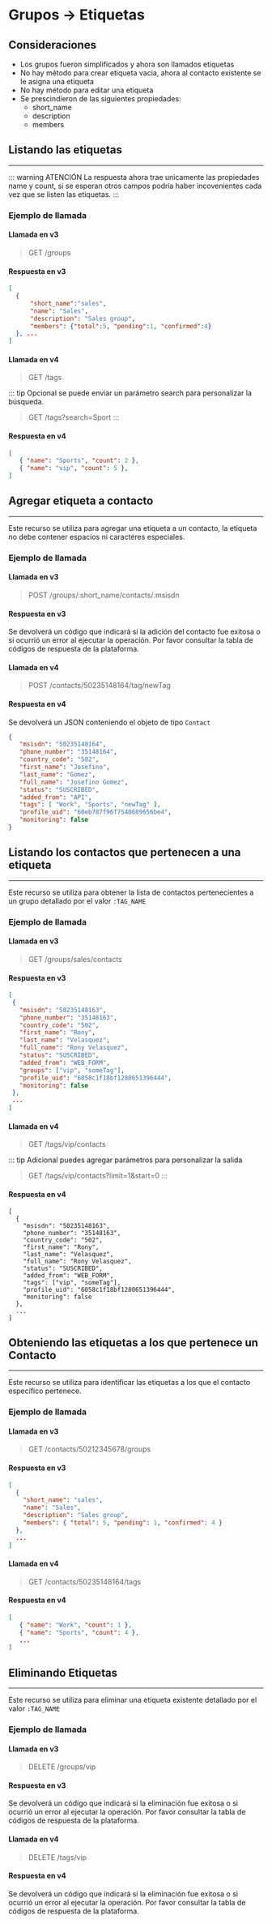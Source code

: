 # Grupos -> Etiquetas

## Consideraciones
- Los grupos fueron simplificados y ahora son llamados etiquetas
- No hay método para crear etiqueta vacia, ahora al contacto existente se le asigna una etiqueta
- No hay método para editar una etiqueta
- Se prescindieron de las siguientes propiedades:
  - short_name
  - description
  - members
  

## Listando las etiquetas
****


::: warning ATENCIÓN
La respuesta ahora trae unicamente las propiedades name y count, si se esperan otros campos podría haber incovenientes cada vez que se listen las etiquetas.
:::

### Ejemplo de llamada

#### Llamada en v3

> GET /groups

#### Respuesta en v3

``` json
[
  {
      "short_name":"sales", 
      "name": "Sales", 
      "description": "Sales group",
      "members": {"total":5, "pending":1, "confirmed":4}
  }, ...
]
```


#### Llamada en v4

> GET /tags

::: tip 
Opcional se puede enviar un parámetro search para personalizar la búsqueda. 

> GET /tags?search=Sport
:::

#### Respuesta en v4

``` json
[ 
   { "name": "Sports", "count": 2 },
   { "name": "vip", "count": 5 },
]
```






## Agregar etiqueta a contacto
****

Este recurso se utiliza para agregar una etiqueta a un contacto, la etiqueta no debe contener espacios ni caractéres especiales.

### Ejemplo de llamada

#### Llamada en v3

> POST /groups/:short_name/contacts/:msisdn


#### Respuesta en v3

Se devolverá un código que indicará si la adición del contacto fue exitosa o si ocurrió un error al ejecutar la operación. Por favor consultar la tabla de códigos de respuesta de la plataforma.


#### Llamada en v4

> POST /contacts/50235148164/tag/newTag

#### Respuesta en v4

Se devolverá un JSON conteniendo el objeto de tipo `Contact`

``` json
{
   "msisdn": "50235148164",
   "phone_number": "35148164",
   "country_code": "502",
   "first_name": "Josefino",
   "last_name": "Gomez",
   "full_name": "Josefino Gomez",
   "status": "SUSCRIBED",
   "added_from": "API",
   "tags": [ "Work", "Sports", "newTag" ],
   "profile_uid": "60eb787f96f7540689656be4",
   "monitoring": false
}
```










## Listando los contactos que pertenecen a una etiqueta
****

Este recurso se utiliza para obtener la lista de contactos pertenecientes a un grupo detallado por el valor `:TAG_NAME`

### Ejemplo de llamada


#### Llamada en v3

> GET /groups/sales/contacts

#### Respuesta en v3

``` json
[
 { 
   "msisdn": "50235148163",
   "phone_number": "35148163",
   "country_code": "502",
   "first_name": "Rony",
   "last_name": "Velasquez",
   "full_name": "Rony Velasquez",
   "status": "SUSCRIBED",
   "added_from": "WEB_FORM",
   "groups": ["vip", "someTag"],
   "profile_uid": "6058c1f18bf1280651396444",
   "monitoring": false
 },
 ...
]
```

#### Llamada en v4

> GET /tags/vip/contacts

::: tip
Adicional puedes agregar parámetros para personalizar la salida
> GET /tags/vip/contacts?limit=1&start=0
:::

#### Respuesta en v4 

``` json{11}
[
  { 
    "msisdn": "50235148163",
    "phone_number": "35148163",
    "country_code": "502",
    "first_name": "Rony",
    "last_name": "Velasquez",
    "full_name": "Rony Velasquez",
    "status": "SUSCRIBED",
    "added_from": "WEB_FORM",
    "tags": ["vip", "someTag"],
    "profile_uid": "6058c1f18bf1280651396444",
    "monitoring": false
  }, 
  ...
]
```




## Obteniendo las etiquetas a los que pertenece un Contacto
****

Este recurso se utiliza para identificar las etiquetas a los que el contacto específico pertenece.

### Ejemplo de llamada

#### Llamada en v3

> GET /contacts/50212345678/groups

#### Respuesta en v3

``` json
[
  {
    "short_name": "sales", 
    "name": "Sales", 
    "description": "Sales group",
    "members": { "total": 5, "pending": 1, "confirmed": 4 }
  },
  ...
]
```


#### Llamada en v4

> GET /contacts/50235148164/tags

#### Respuesta en v4

``` json
[ 
   { "name": "Work", "count": 1 }, 
   { "name": "Sports", "count": 4 },
   ...
] 
```




## Eliminando Etiquetas
****

Este recurso se utiliza para eliminar una etiqueta existente detallado por el valor `:TAG_NAME`

### Ejemplo de llamada


#### Llamada en v3

> DELETE /groups/vip

#### Respuesta en v3
Se devolverá un código que indicará si la eliminación fue exitosa o si ocurrió un error al ejecutar la operación. Por favor consultar la tabla de códigos de respuesta de la plataforma.


#### Llamada en v4

> DELETE /tags/vip

#### Respuesta en v4

Se devolverá un código que indicará si la eliminación fue exitosa o si ocurrió un error al ejecutar la operación. Por favor consultar la tabla de códigos de respuesta de la plataforma.